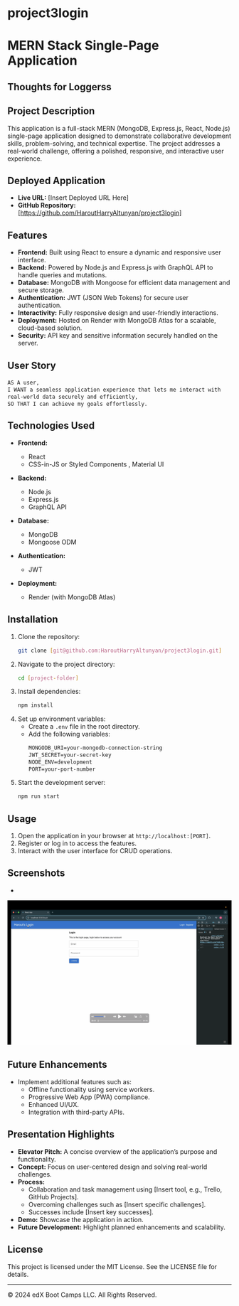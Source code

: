 # project3login

# MERN Stack Single-Page Application

## Thoughts for Loggerss

## Project Description
This application is a full-stack MERN (MongoDB, Express.js, React, Node.js) single-page application designed to demonstrate collaborative development skills, problem-solving, and technical expertise. The project addresses a real-world challenge, offering a polished, responsive, and interactive user experience.

## Deployed Application

- **Live URL:** [Insert Deployed URL Here]
- **GitHub Repository:** [https://github.com/HaroutHarryAltunyan/project3login]

## Features
- **Frontend:** Built using React to ensure a dynamic and responsive user interface.
- **Backend:** Powered by Node.js and Express.js with GraphQL API to handle queries and mutations.
- **Database:** MongoDB with Mongoose for efficient data management and secure storage.
- **Authentication:** JWT (JSON Web Tokens) for secure user authentication.
- **Interactivity:** Fully responsive design and user-friendly interactions.
- **Deployment:** Hosted on Render with MongoDB Atlas for a scalable, cloud-based solution.
- **Security:** API key and sensitive information securely handled on the server.

## User Story

```
AS A user,
I WANT a seamless application experience that lets me interact with real-world data securely and efficiently,
SO THAT I can achieve my goals effortlessly.
```

## Technologies Used
- **Frontend:**
  - React
  - CSS-in-JS or Styled Components , Material UI

- **Backend:**
  - Node.js
  - Express.js
  - GraphQL API

- **Database:**
  - MongoDB
  - Mongoose ODM

- **Authentication:**
  - JWT

- **Deployment:**
  - Render (with MongoDB Atlas)

## Installation
1. Clone the repository:
   ```bash
   git clone [git@github.com:HaroutHarryAltunyan/project3login.git]
   ```
2. Navigate to the project directory:
   ```bash
   cd [project-folder]
   ```
3. Install dependencies:
   ```bash
   npm install
   ```
4. Set up environment variables:
   - Create a `.env` file in the root directory.
   - Add the following variables:
     ```env
     MONGODB_URI=your-mongodb-connection-string
     JWT_SECRET=your-secret-key
     NODE_ENV=development
     PORT=your-port-number
     ```
5. Start the development server:
   ```bash
   npm run start
   ```

## Usage
1. Open the application in your browser at `http://localhost:[PORT]`.
2. Register or log in to access the features.
3. Interact with the user interface for CRUD operations.

## Screenshots
- 

![main login page ](./assets/images/loginpage%20.png)

## Future Enhancements
- Implement additional features such as:
  - Offline functionality using service workers.
  - Progressive Web App (PWA) compliance.
  - Enhanced UI/UX.
  - Integration with third-party APIs.

## Presentation Highlights
- **Elevator Pitch:** A concise overview of the application’s purpose and functionality.
- **Concept:** Focus on user-centered design and solving real-world challenges.
- **Process:**
  - Collaboration and task management using [Insert tool, e.g., Trello, GitHub Projects].
  - Overcoming challenges such as [Insert specific challenges].
  - Successes include [Insert key successes].
- **Demo:** Showcase the application in action.
- **Future Development:** Highlight planned enhancements and scalability.

## License
This project is licensed under the MIT License. See the LICENSE file for details.

---
© 2024 edX Boot Camps LLC. All Rights Reserved.


